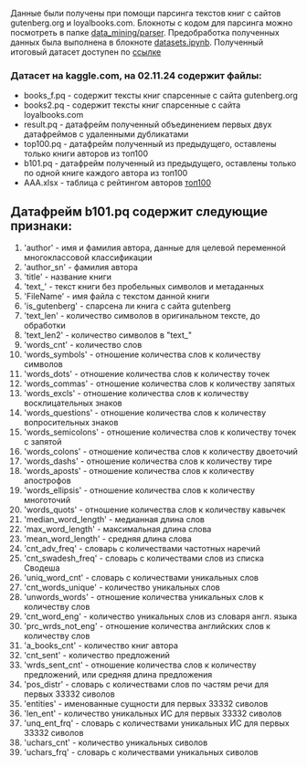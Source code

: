 Данные были получены при помощи парсинга текстов книг с сайтов gutenberg.org и loyalbooks.com.
Блокноты с кодом для парсинга можно посмотреть в папке [data_mining/parser](https://github.com/Difraya/hse_nlp_project/tree/main/data_mining/parsers).
Предобработка полученных данных была выполнена в  блокноте [datasets.ipynb](https://github.com/Difraya/hse_nlp_project/blob/main/data_mining/datasets.ipynb).
Полученный итоговый датасет доступен по [ссылке](https://www.kaggle.com/datasets/vorvit/books-eng)

### Датасет на kaggle.com, на 02.11.24 содержит файлы:
   - books_f.pq - содержит тексты книг спарсенные с сайта gutenberg.org
   - books2.pq - содержит тексты книг спарсенные с сайта loyalbooks.com
   - result.pq - датафрейм полученный объединением первых двух датафреймов с удаленными дубликатами
   - top100.pq - датафрейм полученный из предыдущего, оставлены только книги авторов из топ100
   - b101.pq - датафрейм полученный из предыдущего, оставлены только по одной книге каждого автора из топ100
   - AAA.xlsx - таблица с рейтингом авторов [топ100](https://www.imdb.com/list/ls005774742/)
## Датафрейм b101.pq содержит следующие признаки:
1.  'author' - имя и фамилия автора, данные для целевой переменной многоклассовой классификации
2.  'author_sn' - фамилия автора
3.  'title' - название книги
4.  'text_' - текст книги без пробельных символов и метаданных
5.  'FileName' - имя файла с текстом данной книги
6.  'is_gutenberg' - спарсена ли книга с сайта gutenberg
7.  'text_len' - количество символов в оригинальном тексте, до обработки
8.  'text_len2' - количество символов в "text_"
9.  'words_cnt' - количество слов
10. 'words_symbols' - отношение количества слов к количеству символов
11. 'words_dots' - отношение количества слов к количеству точек
12. 'words_commas' - отношение количества слов к количеству запятых
13. 'words_excls' - отношение количества слов к количеству восклицательных знаков
14. 'words_questions' - отношение количества слов к количеству вопросительных знаков
15. 'words_semicolons' - отношение количества слов к количеству точек с запятой
16. 'words_colons' - отношение количества слов к количеству двоеточий
17. 'words_dashs' - отношение количества слов к количеству тире
18. 'words_aposts' - отношение количества слов к количеству апострофов
19. 'words_ellipsis' - отношение количества слов к количеству многоточий
20. 'words_quots' - отношение количества слов к количеству кавычек
21. 'median_word_length' - медианная длина слов
22. 'max_word_length' - максимальная длина слова
23. 'mean_word_length' - средняя длина слова
24. 'cnt_adv_freq' - словарь с количествами частотных наречий
25. 'cnt_swadesh_freq' - словарь с количествами слов из списка Сводеша
26. 'uniq_word_cnt' - словарь с количествами уникальных слов
27. 'cnt_words_unique' - количество уникальных слов
28. 'unwords_words' - отношение количества уникальных слов к количеству слов
29. 'cnt_word_eng' - количество уникальных слов из словаря англ. языка
30. 'prc_wrds_not_eng' - отношение количества английских слов к количеству слов
31. 'a_books_cnt' - количество книг автора
32. 'cnt_sent' - количество предложений
33. 'wrds_sent_cnt' - отношение количества слов к количеству предложений, или средняя длина предложения
34. 'pos_distr' - словарь с количествами слов по частям речи для первых 33332 сиволов
35. 'entities' - именованные сущности для первых 33332 сиволов
36. 'len_ent' - количество уникальных ИС для первых 33332 сиволов
37. 'unq_ent_frq' - словарь с количествами уникальных ИС для первых 33332 сиволов
38. 'uchars_cnt' - количество уникальных сиволов
39. 'uchars_frq' - словарь с количествами уникальных сиволов

